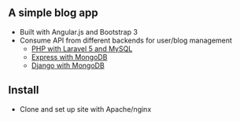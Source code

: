 ## A simple blog app

* Built with Angular.js and Bootstrap 3
* Consume API from different backends for user/blog management
  - [PHP with Laravel 5 and MySQL](https://github.com/kebingyu/api-laravel)
  - [Express with MongoDB](https://github.com/kebingyu/api-express)
  - [Django with MongoDB](https://github.com/kebingyu/api-django)

## Install

* Clone and set up site with Apache/nginx

